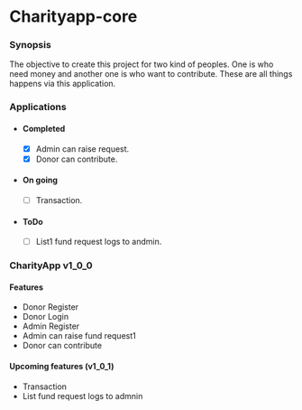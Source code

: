 # Charityapp-core

### Synopsis

The objective to create this project for two kind of peoples.
One is who need money and another one is who want to contribute.
These are all things happens via this application.

### Applications

- #### Completed

  - [x]  Admin can raise request.
  - [x] Donor can contribute.

- #### On going
  - [ ] Transaction.

- #### ToDo
  - [ ] List1 fund request logs to andmin.

### CharityApp v1_0_0
#### Features
  - Donor Register
  - Donor Login
  - Admin Register
  - Admin can raise fund request1
  - Donor can contribute
####  Upcoming features (v1_0_1)
  - Transaction
  - List fund request logs to admnin
